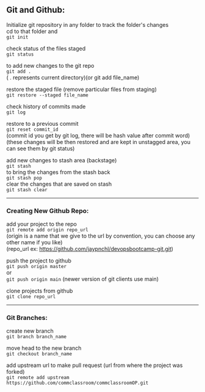 ## Git and Github:

Initialize git repository in any folder to track the folder's changes  
cd to that folder and  
`git init`

check status of the files staged  
`git status`

to add new changes to the git repo  
`git add . `  
( . represents current directory)(or git add file_name)  

restore the staged file (remove particular files from staging)  
`git restore --staged file_name`

check history of commits made  
`git log`

restore to a previous commit  
`git reset commit_id`  
(commit id you get by git log, there will be hash value after commit word)  
(these changes will be then restored and are kept in unstagged area, you can see them by git status)  

add new changes to stash area (backstage)  
`git stash`  
to bring the changes from the stash back  
`git stash pop`  
clear the changes that are saved on stash  
`git stash clear`  

---

### Creating New Github Repo:

add your project to the repo  
`git remote add origin repo_url`  
(origin is a name that we give to the url by convention, you can choose any other name if you like)  
(repo_url ex: https://github.com/jaypnchl/devopsbootcamp-git.git)

push the project to github  
`git push origin master`  
or  
`git push origin main` (newer version of git clients use main)  

clone projects from github  
`git clone repo_url`  

---

### Git Branches:

create new branch  
`git branch branch_name`

move head to the new branch  
`git checkout branch_name`

add upstream url to make pull request (url from where the project was forked)  
`git remote add upstream https://github.com/commclassroom/commclassroomOP.git`
